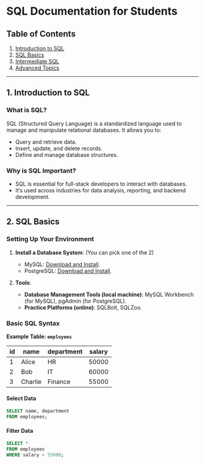 # SQL Documentation for Students

## Table of Contents
1. [Introduction to SQL](#introduction-to-sql)
2. [SQL Basics](#sql-basics)
3. [Intermediate SQL](#intermediate-sql)
4. [Advanced Topics](#advanced-topics)

---

## 1. Introduction to SQL

### What is SQL?
SQL (Structured Query Language) is a standardized language used to manage and manipulate relational databases. It allows you to:
- Query and retrieve data.
- Insert, update, and delete records.
- Define and manage database structures.

### Why is SQL Important?
- SQL is essential for full-stack developers to interact with databases.
- It’s used across industries for data analysis, reporting, and backend development.

---

## 2. SQL Basics

### Setting Up Your Environment
1. **Install a Database System**:
(You can pick one of the 2)
   - MySQL: [Download and Install](https://dev.mysql.com/downloads/).
   - PostgreSQL: [Download and Install](https://www.postgresql.org/download/).

2. **Tools**:
   - **Database Management Tools (local machine)**: MySQL Workbench (for MySQL), pgAdmin (for PostgreSQL).
   - **Practice Platforms (online)**: SQLBolt, SQLZoo.

### Basic SQL Syntax
**Example Table: `employees`**

| id | name       | department | salary |
|----|------------|------------|--------|
| 1  | Alice      | HR         | 50000  |
| 2  | Bob        | IT         | 60000  |
| 3  | Charlie    | Finance    | 55000  |

#### Select Data
```sql
SELECT name, department
FROM employees;
```

#### Filter Data
```sql
SELECT *
FROM employees
WHERE salary > 55000;
```